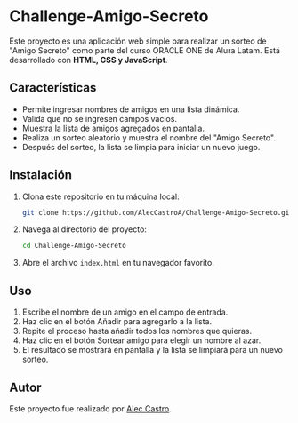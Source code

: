# Challenge-Amigo-Secreto

Este proyecto es una aplicación web simple para realizar un sorteo de "Amigo Secreto" como parte del curso ORACLE ONE de Alura Latam. Está desarrollado con **HTML, CSS y JavaScript**.

## Características

- Permite ingresar nombres de amigos en una lista dinámica.
- Valida que no se ingresen campos vacíos.
- Muestra la lista de amigos agregados en pantalla.
- Realiza un sorteo aleatorio y muestra el nombre del "Amigo Secreto".
- Después del sorteo, la lista se limpia para iniciar un nuevo juego.

## Instalación

1. Clona este repositorio en tu máquina local:
   ```sh
   git clone https://github.com/AlecCastroA/Challenge-Amigo-Secreto.git
2. Navega al directorio del proyecto:
    ```sh
    cd Challenge-Amigo-Secreto
    ```
3. Abre el archivo `index.html` en tu navegador favorito.

## Uso

1. Escribe el nombre de un amigo en el campo de entrada.
2. Haz clic en el botón Añadir para agregarlo a la lista.
3. Repite el proceso hasta añadir todos los nombres que quieras.
4. Haz clic en el botón Sortear amigo para elegir un nombre al azar.
5. El resultado se mostrará en pantalla y la lista se limpiará para un nuevo sorteo.

## Autor

Este proyecto fue realizado por [Alec Castro](https://github.com/AlecCastroA).
